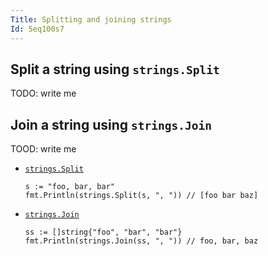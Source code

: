 ```yaml
---
Title: Splitting and joining strings
Id: 5eq100s7
---
```


## Split a string using `strings.Split`

TODO: write me

## Join a string using `strings.Join`

TOOD: write me

* [`strings.Split`](https://golang.org/pkg/strings/#Split)

      s := "foo, bar, bar"
      fmt.Println(strings.Split(s, ", ")) // [foo bar baz]

* [`strings.Join`](https://golang.org/pkg/strings/#Join)

      ss := []string{"foo", "bar", "bar"}
      fmt.Println(strings.Join(ss, ", ")) // foo, bar, baz


